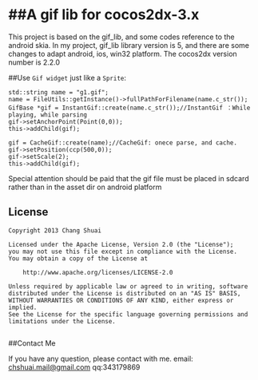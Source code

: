 ##A gif lib for cocos2dx-3.x
===================

This project is based on the gif_lib, and some codes reference to the android skia.
In my project, gif_lib library version is 5, and there are some changes to adapt android, ios, win32 platform.
The cocos2dx version number is 2.2.0 


##Use 
`Gif widget` just like a `Sprite`:

	std::string name = "g1.gif";
	name = FileUtils::getInstance()->fullPathForFilename(name.c_str());
	GifBase *gif = InstantGif::create(name.c_str());//InstantGif ：While playing, while parsing
	gif->setAnchorPoint(Point(0,0));
	this->addChild(gif);
	
	gif = CacheGif::create(name);//CacheGif: onece parse, and cache.
	gif->setPosition(ccp(500,0));
	gif->setScale(2);
	this->addChild(gif);
	
Special attention should be paid that the gif file must be placed in sdcard rather than in the asset dir on android platform

## License

```
Copyright 2013 Chang Shuai

Licensed under the Apache License, Version 2.0 (the "License");
you may not use this file except in compliance with the License.
You may obtain a copy of the License at

    http://www.apache.org/licenses/LICENSE-2.0

Unless required by applicable law or agreed to in writing, software
distributed under the License is distributed on an "AS IS" BASIS,
WITHOUT WARRANTIES OR CONDITIONS OF ANY KIND, either express or implied.
See the License for the specific language governing permissions and
limitations under the License.
    
```

##Contact Me

 If you have any question, please contact with me.
 email: chshuai.mail@gmail.com
 qq:343179869

